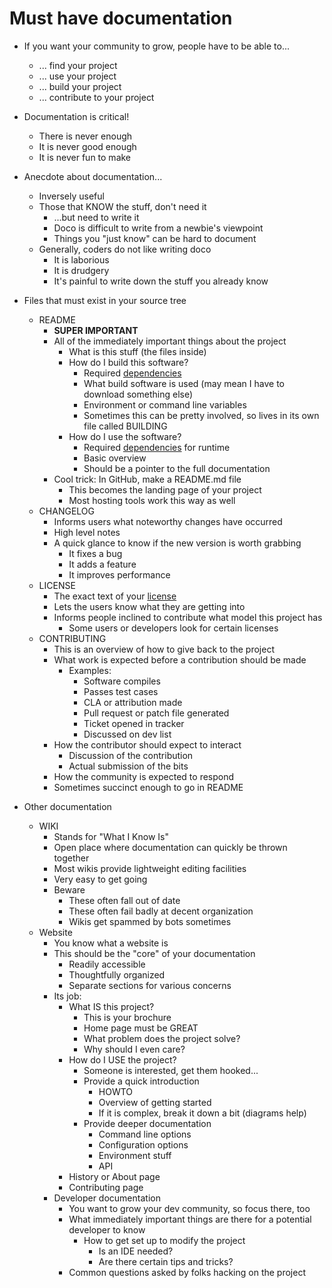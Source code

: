 # Must have documentation

* If you want your community to grow, people have to be able to...
  * ... find your project
  * ... use your project
  * ... build your project
  * ... contribute to your project
* Documentation is critical!
  * There is never enough
  * It is never good enough
  * It is never fun to make
* Anecdote about documentation...
  * Inversely useful
  * Those that KNOW the stuff, don't need it
    * ...but need to write it
    * Doco is difficult to write from a newbie's viewpoint
    * Things you "just know" can be hard to document
  * Generally, coders do not like writing doco
    * It is laborious
    * It is drudgery
    * It's painful to write down the stuff you already know

* Files that must exist in your source tree
  * README
    * **SUPER IMPORTANT**
    * All of the immediately important things about the project
      * What is this stuff (the files inside)
      * How do I build this software?
        * Required [dependencies](Dependencies.md)
        * What build software is used (may mean I have to download something else)
        * Environment or command line variables
        * Sometimes this can be pretty involved, so lives in its own file called BUILDING
      * How do I use the software?
        * Required [dependencies](Dependencies.md) for runtime
        * Basic overview
        * Should be a pointer to the full documentation
    * Cool trick: In GitHub, make a README.md file
      * This becomes the landing page of your project
      * Most hosting tools work this way as well
  * CHANGELOG
    * Informs users what noteworthy changes have occurred
    * High level notes
    * A quick glance to know if the new version is worth grabbing
      * It fixes a bug
      * It adds a feature
      * It improves performance
  * LICENSE
    * The exact text of your [license](Licenses.md)
    * Lets the users know what they are getting into
    * Informs people inclined to contribute what model this project has
      * Some users or developers look for certain licenses
  * CONTRIBUTING
    * This is an overview of how to give back to the project
    * What work is expected before a contribution should be made
      * Examples:
        * Software compiles
        * Passes test cases
        * CLA or attribution made
        * Pull request or patch file generated
        * Ticket opened in tracker
        * Discussed on dev list
    * How the contributor should expect to interact
      * Discussion of the contribution
      * Actual submission of the bits
    * How the community is expected to respond
    * Sometimes succinct enough to go in README

* Other documentation
  * WIKI
    * Stands for "What I Know Is"
    * Open place where documentation can quickly be thrown together
    * Most wikis provide lightweight editing facilities
    * Very easy to get going
    * Beware
      * These often fall out of date
      * These often fail badly at decent organization
      * Wikis get spammed by bots sometimes
  * Website
    * You know what a website is
    * This should be the "core" of your documentation
      * Readily accessible
      * Thoughtfully organized
      * Separate sections for various concerns
    * Its job:
      * What IS this project?
        * This is your brochure
        * Home page must be GREAT
        * What problem does the project solve?
        * Why should I even care?
      * How do I USE the project?
        * Someone is interested, get them hooked...
        * Provide a quick introduction
          * HOWTO
          * Overview of getting started
          * If it is complex, break it down a bit (diagrams help)
        * Provide deeper documentation
          * Command line options
          * Configuration options
          * Environment stuff
          * API
      * History or About page
      * Contributing page
    * Developer documentation
      * You want to grow your dev community, so focus there, too
      * What immediately important things are there for a potential developer to know
        * How to get set up to modify the project
          * Is an IDE needed?
          * Are there certain tips and tricks?
      * Common questions asked by folks hacking on the project

